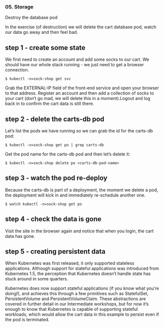 ### 05. Storage
 
Destroy the database pod

In the exercise (of destruction) we will delete the cart database pod, watch our data go away and 
then feel bad.

step 1 - create some state
----------------------------------
We first need to create an account and add some socks to our cart. We should have our whole
stack running - we just need to get a browser connection.

```
$ kubectl -n=sock-shop get svc
```
Grab the EXTERNAL-IP field of the front-end service and open your browser to that address.
Register an account and then add a collection of socks to your cart 
(don’t go mad, we will delete this in a moment).Logout and log back in to confirm the
cart data is still there.

step 2 - delete the carts-db pod
----------------------------------
Let’s list the pods we have running so we can grab the id for the carts-db pod:

```
$ kubectl -n=sock-shop get po | grep carts-db
```

Get the pod name for the carts-db pod and then let’s delete it:

```
$ kubectl -n=sock-shop delete po <carts-db-pod-name>
```

step 3 - watch the pod re-deploy
----------------------------------
Because the carts-db is part of a deployment, the moment we delete a pod, the deployment 
will kick in and immediately re-schedule another one.

```
$ watch kubectl -n=sock-shop get po
```

step 4 - check the data is gone
----------------------------------
Visit the site in the browser again and notice that when you login, the cart data has gone.

step 5 - creating persistent data
----------------------------------
When Kubernetes was first released, it only supported stateless applications. Although support for
stateful applications was introduced from Kubernetes 1.5, the perception that Kubernetes doesn’t 
handle state has stuck around in some quarters.

Kubernetes does now support stateful applications (if you know what you’re doing!), and achieves
this through a few primitives such as StatefulSet, PersistentVolume and PersistentVolumeClaim.
These abstractions are covered in further detail in our Intermediate workshops, but for now 
it’s enough to know that Kubernetes is capable of supporting stateful workloads, which would 
allow the cart data in this example to persist even if the pod is terminated.

```
